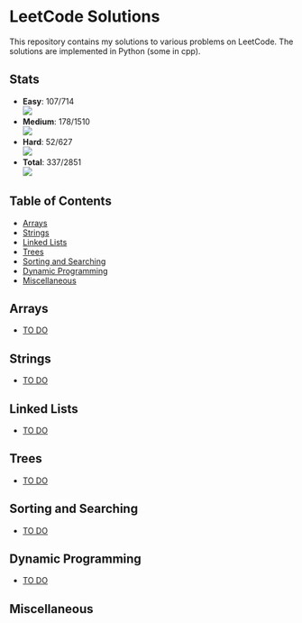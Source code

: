 # LeetCode Solutions

This repository contains my solutions to various problems on LeetCode. The solutions are implemented in Python (some in cpp).


## Stats  

- **Easy**: 107/714  
    ![](https://us-central1-progress-markdown.cloudfunctions.net/progress/15?dangerColor=00b8a3) 
- **Medium**: 178/1510  
    ![](https://us-central1-progress-markdown.cloudfunctions.net/progress/12?dangerColor=ffc01e) 
- **Hard**: 52/627  
    ![](https://us-central1-progress-markdown.cloudfunctions.net/progress/8?dangerColor=ef4743) 
- **Total**: 337/2851  
    ![](https://us-central1-progress-markdown.cloudfunctions.net/progress/12?dangerColor=1c27a3) 

## Table of Contents

*   [Arrays](#arrays)
*   [Strings](#strings)
*   [Linked Lists](#linked-lists)
*   [Trees](#trees)
*   [Sorting and Searching](#sorting-and-searching)
*   [Dynamic Programming](#dynamic-programming)
*   [Miscellaneous](#miscellaneous)

## Arrays

*   [TO DO]()

## Strings

*   [TO DO]()

## Linked Lists

*   [TO DO]()

## Trees

*   [TO DO]()

## Sorting and Searching

*   [TO DO]()

## Dynamic Programming

*   [TO DO]()

## Miscellaneous
